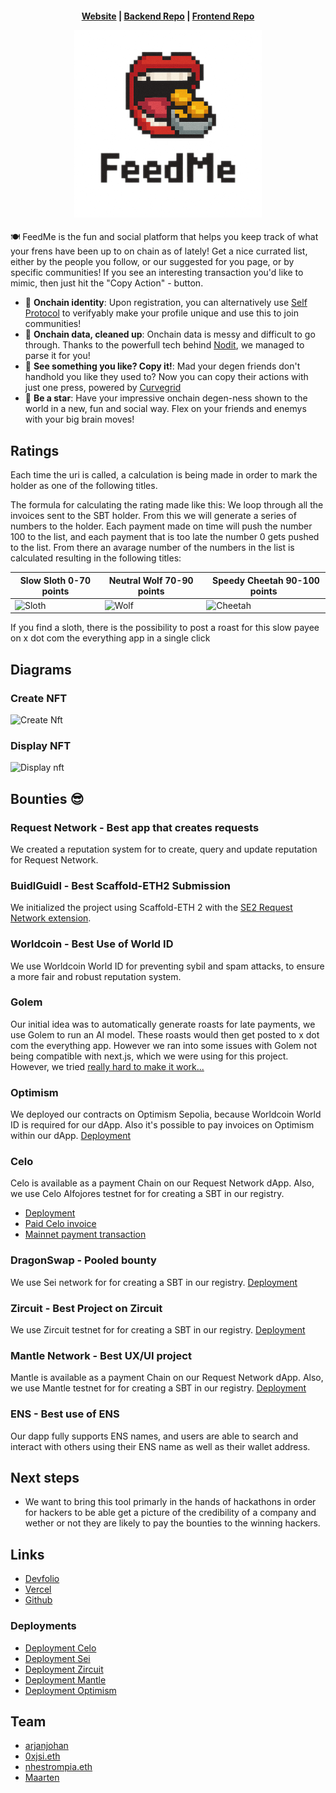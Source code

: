 <h4 align="center">
  <a href="https://sloths-warsaw.vercel.app/">Website</a> |
  <a href="https://github.com/degenesis-feed/backend">Backend Repo</a> |
  <a href="https://github.com/degenesis-feed/frontend">Frontend Repo</a>
  <p align="center">
    <img src="./assets/FeedMe.png" alt="Logo" width="300" height="auto">
  </p>
</h4>

🍽️ FeedMe is the fun and social platform that helps you keep track of what your frens have been up to on chain as of lately! Get a nice currated list, either by the people you follow, or our suggested for you page, or by specific communities! If you see an interesting transaction you'd like to mimic, then just hit the "Copy Action" - button. 

- 💃 **Onchain identity**: Upon registration, you can alternatively use [Self Protocol](https://self.xyz/) to verifyably make your profile unique and use this to join communities!
- 🧹 **Onchain data, cleaned up**: Onchain data is messy and difficult to go through. Thanks to the powerfull tech behind [Nodit](https://nodit.io), we managed to parse it for you!
- 🔎 **See something you like? Copy it!**: Mad your degen friends don't handhold you like they used to? Now you can copy their actions with just one press, powered by [Curvegrid](https://www.curvegrid.com)
- 💅 **Be a star**: Have your impressive onchain degen-ness shown to the world in a new, fun and social way. Flex on your friends and enemys with your big brain moves!

## Ratings

Each time the uri is called, a calculation is being made in order to mark the holder as one of the following titles.

The formula for calculating the rating made like this: We loop through all the invoices sent to the SBT holder. From this we will generate a series of numbers to the holder. Each payment made on time will push the number 100 to the list, and each payment that is too late the number 0 gets pushed to the list. From there an avarage number of the numbers in the list is calculated resulting in the following titles:

|     Slow Sloth 0-70 points     |  Neutral Wolf 70-90 points  |    Speedy Cheetah 90-100 points    |
|--------------------------------|-----------------------------|------------------------------------|
| ![Sloth](assets/SlothChar.svg) |![Wolf](assets/WolfChar.svg) | ![Cheetah](assets/CheetahChar.svg) |


If you find a sloth, there is the possibility to post a roast for this slow payee on x dot com the everything app in a single click

## Diagrams
### Create NFT
![Create Nft](assets/create_nft.png)

### Display NFT
![Display nft](assets/display_nft.png)

## Bounties 😎

### Request Network - Best app that creates requests
We created a reputation system for to create, query and update reputation for Request Network.

### BuidlGuidl - Best Scaffold-ETH2 Submission
We initialized the project using Scaffold-ETH 2 with the [SE2 Request Network extension](https://github.com/arjanjohan/scaffold-request-extension). 

### Worldcoin - Best Use of World ID 
We use Worldcoin World ID for preventing sybil and spam attacks, to ensure a more fair and robust reputation system.

### Golem
Our initial idea was to automatically generate roasts for late payments, we use Golem to run an AI model. These roasts would then get posted to x dot com the everything app. However we ran into some issues with Golem not being compatible with next.js, which we were using for this project. However, we tried [really hard to make it work...](https://github.com/warsaw-hackers/Sloth-Shaming/commit/e3f74e0ccc45d9b1b83b66476b7631af8f66498b)

### Optimism
We deployed our contracts on Optimism Sepolia, because Worldcoin World ID is required for our dApp. Also it's possible to pay invoices on Optimism within our dApp. [Deployment](https://sepolia-optimism.etherscan.io/address/0xBf8C8Ef202C8D14f8657f6E476c0F115906c773D)

### Celo
Celo is available as a payment Chain on our Request Network dApp. Also, we use Celo Alfojores testnet for for creating a SBT in our registry.
- [Deployment](https://explorer.celo.org/alfajores/address/0x81afFbf9392a1402B44B8b6C45C89F602657b3eF)
- [Paid Celo invoice](https://sloths-warsaw.vercel.app/invoices/0123e861a13322a50473ca4c85d4204e08b8a00081441f5e324b6458135900d88f)
- [Mainnet payment transaction](https://celoscan.io/tx/0x8350439b3e0ad78e1cba71f6d1d2d828b18adc39545a82b449045154e96deeba)

### DragonSwap - Pooled bounty
We use Sei network for for creating a SBT in our registry. [Deployment](https://seitrace.com/address/0xF519289Ed67326514c6Eb47851f9e605DC8ad640?chain=pacific-1)

### Zircuit - Best Project on Zircuit
We use Zircuit testnet for for creating a SBT in our registry. [Deployment](https://explorer.testnet.zircuit.com/address/0x81afFbf9392a1402B44B8b6C45C89F602657b3eF)

### Mantle Network - Best UX/UI project
Mantle is available as a payment Chain on our Request Network dApp. Also, we use Mantle testnet for for creating a SBT in our registry. [Deployment](https://explorer.sepolia.mantle.xyz/address/0xF519289Ed67326514c6Eb47851f9e605DC8ad640?tab=txs)

### ENS - Best use of ENS
Our dapp fully supports ENS names, and users are able to search and interact with others using their ENS name as well as their wallet address.

## Next steps

- We want to bring this tool primarly in the hands of hackathons in order for hackers to be able get a picture of the credibility of a company and wether or not they are likely to pay the bounties to the winning hackers.

## Links

- [Devfolio](https://devfolio.co/projects/sloth-shaming-bea7)
- [Vercel](https://sloths-warsaw.vercel.app/)
- [Github](https://github.com/warsaw-hackers/Sloth-Shaming)

### Deployments
- [Deployment Celo](https://explorer.celo.org/alfajores/address/0x81afFbf9392a1402B44B8b6C45C89F602657b3eF)
- [Deployment Sei](https://seitrace.com/address/0xF519289Ed67326514c6Eb47851f9e605DC8ad640?chain=pacific-1)
- [Deployment Zircuit](https://explorer.testnet.zircuit.com/address/0x81afFbf9392a1402B44B8b6C45C89F602657b3eF)
- [Deployment Mantle](https://explorer.sepolia.mantle.xyz/address/0xF519289Ed67326514c6Eb47851f9e605DC8ad640?tab=txs)
- [Deployment Optimism](https://sepolia-optimism.etherscan.io/address/0xBf8C8Ef202C8D14f8657f6E476c0F115906c773D)




## Team

- [arjanjohan](https://x.com/arjanjohan)
- [0xjsi.eth](https://x.com/0xjsieth)
- [nhestrompia.eth](https://x.com/nhestrompia)
- [Maarten](https://x.com/Mdjvanh)